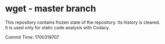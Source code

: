 # wget - master branch

This repository contains frozen state of the repository.
Its history is cleared. It is used only for static code
analysis with Codacy.

Commit Time: 1700319707